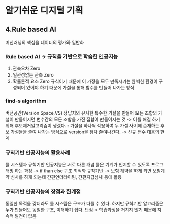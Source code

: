 # 알기쉬운 디지털 기획
## 4.Rule based AI
머신러닝의 핵심을 데이터의 평가와 일반화

### Rule based AI -> 규칙을 기반으로 학습한 인공지능
1) 관측오차 Zero
2) 일관성없는 관측 Zero
3) 확률론적 요소 Zero
규칙이기 때문에 이 가정을 모두 만족시키는 완벽한 환경이 구성되어 있어야 하기 때문에
가설을 통해 함수를 만들어 나가는 방식

### find-s algorithm
버전공간(Version Space,VS)
정답지와 유사한 특수한 가설을 만들어 모든 조합의 가설이 만들어지면 변수간의 모든 조합을 가진 집합이 만들어지는 것
-> 이를 해결 하기 위해 후보제거알고리즘이 생겼다. : 가설을 하나씩 적용하여 두 가설 사이에 존재하는 후보 가설들을 줄여 나가는 방식으로 version을 점차 줄여나간다.
-> 신규 변수 대응의 한계 

### 규칙기반 인공지능의 활용사례
룰 시스템과 규칙기반 인공지능은 서로 다른 개념
룰은 기계가 인지할 수 있도록 프로그래밍 하는 과정 
-> if than else 구조 최적화
규칙기반 -> 보험 계약을 하게 되면 보험계약 심사를 하게 되는데 간편언더라이팅, 간편지급심사 등에 활용

### 규칙기반 인공지능의 장점과 한계점
동일한 목적을 갖더라도 룰 시스템은 구조가 다를 수 있다. 하지만 규칙기반 알고리즘은 누가 만들어도 동일한 구조, 이해하기 쉽다.
단점-> 학습과정을 거치지 않기 때문에 지속적 발전이 없음